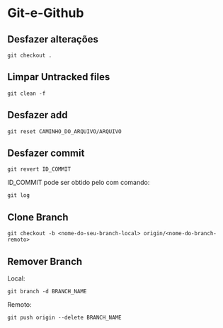 # Git-e-Github

## Desfazer alterações

```
git checkout .
```

## Limpar Untracked files

```
git clean -f
```

## Desfazer add 

```
git reset CAMINHO_DO_ARQUIVO/ARQUIVO
```

## Desfazer commit

```
git revert ID_COMMIT 
```

ID_COMMIT pode ser obtido pelo com comando:

```
git log
```

## Clone Branch

```
git checkout -b <nome-do-seu-branch-local> origin/<nome-do-branch-remoto>
```

## Remover Branch

Local:
```
git branch -d BRANCH_NAME
```

Remoto:
```
git push origin --delete BRANCH_NAME
```
